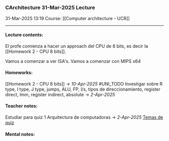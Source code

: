 ### CArchitecture 31-Mar-2025 Lecture

31-Mar-2025 13:19
Course: [[Computer architecture - UCR]]
___
#### **Lecture contents:**
El profe comienza a hacer un approach del CPU de 8 bits, es decir la [[Homework 2 - CPU 8 bits]].

Vamos a comenzar a ver ISA's. Vamos a comenzar con MIPS x64

#### **Homeworks:**
[[Homework 2 - CPU 8 bits]] -> _10-Apr-2025_ #UNI_TODO 
Investigar sobre R type, I type, J type, jumps, ALU, FP, l/s, tipos de direccionamiento, register direct, lmm, register indirect, absolute -> _2-Apr-2025_

#### **Teacher notes:**
Estudiar para quiz 1 Arquitectura de computadoras -> _2-Apr-2025_
[Temas de quiz](https://i.imgur.com/1zsSVcu.png)

#### **Mental notes:**
